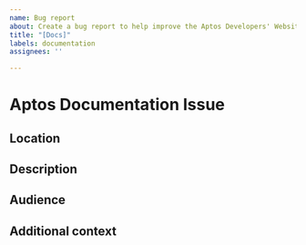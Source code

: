 ```yaml
---
name: Bug report
about: Create a bug report to help improve the Aptos Developers' Website
title: "[Docs]"
labels: documentation
assignees: ''

---
```


# Aptos Documentation Issue

<!-- Use this template to report bugs and feature requests for the technical documentation and site found at Aptos.dev. All other requests should use the other Aptos bug templates:
https://github.com/aptos-labs/aptos-core/issues/new/choose -->

## Location

<!-- What are the existing URLs containing the issue, if any? -->

<!-- Where should this information land if new? (Start Aptos, Build Apps, Run Nodes, Reference, etc.) -->

## Description

<!-- How would you describe the issue? -->

<!-- What needs changing? -->

<!-- What changes are needed to support this new feature or product? (A simple overview, detailed procedures?) -->

## Audience

<!-- Who is the audience for that information? (App developers, investors, creators, validators, someone else?) -->

<!-- What precisely must they do with it? (Configure a new service? Process some output?) -->

## Additional context

<!-- What else can you provide to help address this request? -->

<!-- Do you have links to source documents or other references? -->

<!-- What is the relationship of those documents to this request? -->
